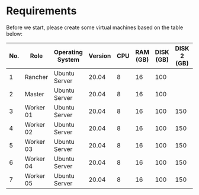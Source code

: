 # Requirements

Before we start, please create some virtual machines based on the table below:

| No. |    Role   | Operating System | Version | CPU | RAM (GB) | DISK (GB) | DISK 2 (GB) | Public IP | Private IP |
| --- | --------- | ---------------- | ------- | --- | ---      | --------- | ----------- | --------- | ---------- |
|  1  | Rancher   |  Ubuntu Server   |  20.04  |  8  |    16    |    100    |             |           |            |
|  2  | Master    |  Ubuntu Server   |  20.04  |  8  |    16    |    100    |             |           |            |
|  3  | Worker 01 |  Ubuntu Server   |  20.04  |  8  |    16    |    100    |     150     |    Yes    |     Yes    |
|  4  | Worker 02 |  Ubuntu Server   |  20.04  |  8  |    16    |    100    |     150     |    Yes    |     Yes    |
|  5  | Worker 03 |  Ubuntu Server   |  20.04  |  8  |    16    |    100    |     150     |    Yes    |     Yes    |
|  6  | Worker 04 |  Ubuntu Server   |  20.04  |  8  |    16    |    100    |     150     |    Yes    |     Yes    |
|  7  | Worker 05 |  Ubuntu Server   |  20.04  |  8  |    16    |    100    |     150     |    Yes    |     Yes    |
